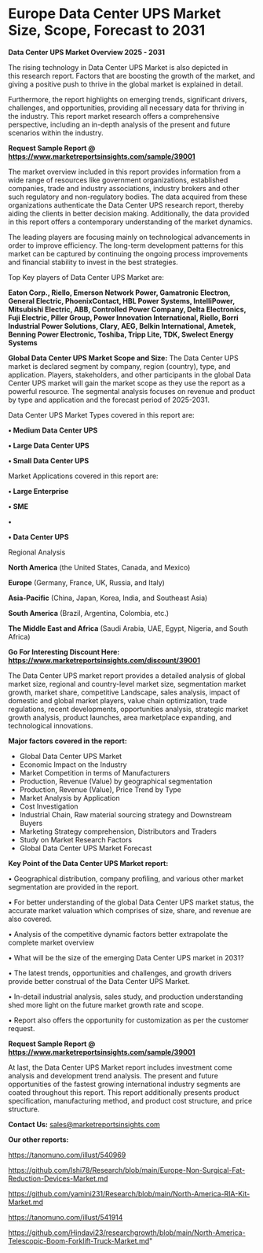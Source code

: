 # Europe Data Center UPS Market Size, Scope, Forecast to 2031

<Strong> Data Center UPS Market Overview 2025 - 2031</strong>

The rising technology in Data Center UPS Market is also depicted in this research report. Factors that are boosting the growth of the market, and giving a positive push to thrive in the global market is explained in detail.

Furthermore, the report highlights on emerging trends, significant drivers, challenges, and opportunities, providing all necessary data for thriving in the industry. This report market research offers a comprehensive perspective, including an in-depth analysis of the present and future scenarios within the industry.

<strong>Request Sample Report @ <a href=https://www.marketreportsinsights.com/sample/39001>https://www.marketreportsinsights.com/sample/39001</a></strong>

The market overview included in this report provides information from a wide range of resources like government organizations, established companies, trade and industry associations, industry brokers and other such regulatory and non-regulatory bodies. The data acquired from these organizations authenticate the Data Center UPS research report, thereby aiding the clients in better decision making. Additionally, the data provided in this report offers a contemporary understanding of the market dynamics.

The leading players are focusing mainly on technological advancements in order to improve efficiency. The long-term development patterns for this market can be captured by continuing the ongoing process improvements and financial stability to invest in the best strategies.

Top Key players of Data Center UPS Market are:

<strong>Eaton Corp., Riello, Emerson Network Power, Gamatronic Electron, General Electric, PhoenixContact, HBL Power Systems, IntelliPower, Mitsubishi Electric, ABB, Controlled Power Company, Delta Electronics, Fuji Electric, Piller Group, Power Innovation International, Riello, Borri Industrial Power Solutions, Clary, AEG, Belkin International, Ametek, Benning Power Electronic, Toshiba, Tripp Lite, TDK, Swelect Energy Systems</strong>

<strong><b>Global Data Center UPS Market Scope and Size:</b></strong>
The Data Center UPS market is declared segment by company, region (country), type, and application. Players, stakeholders, and other participants in the global Data Center UPS market will gain the market scope as they use the report as a powerful resource. The segmental analysis focuses on revenue and product by type and application and the forecast period of 2025-2031.

Data Center UPS Market Types covered in this report are:

<strong>•  Medium Data Center UPS

•  Large Data Center UPS

•  Small Data Center UPS</strong>

Market Applications covered in this report are:

<strong>•  Large Enterprise

•  SME

•  

•  Data Center UPS</strong> 

Regional Analysis

<strong>North America</strong> (the United States, Canada, and Mexico)

<strong>Europe</strong> (Germany, France, UK, Russia, and Italy)

<strong>Asia-Pacific</strong> (China, Japan, Korea, India, and Southeast Asia)

<strong>South America</strong> (Brazil, Argentina, Colombia, etc.)

<strong>The Middle East and Africa</strong> (Saudi Arabia, UAE, Egypt, Nigeria, and South Africa)

<strong>Go For Interesting Discount Here: <a href=https://www.marketreportsinsights.com/discount/39001>https://www.marketreportsinsights.com/discount/39001</a></strong>

The Data Center UPS market report provides a detailed analysis of global market size, regional and country-level market size, segmentation market growth, market share, competitive Landscape, sales analysis, impact of domestic and global market players, value chain optimization, trade regulations, recent developments, opportunities analysis, strategic market growth analysis, product launches, area marketplace expanding, and technological innovations.

<strong><b>Major factors covered in the report:</b></strong>
<ul>
  <li>Global Data Center UPS Market </li>
  <li>Economic Impact on the Industry</li>
  <li>Market Competition in terms of Manufacturers</li>
  <li>Production, Revenue (Value) by geographical segmentation</li>
  <li>Production, Revenue (Value), Price Trend by Type</li>
  <li>Market Analysis by Application</li>
  <li>Cost Investigation</li>
  <li>Industrial Chain, Raw material sourcing strategy and Downstream Buyers</li>
  <li>Marketing Strategy comprehension, Distributors and Traders</li>
  <li>Study on Market Research Factors</li>
  <li>Global Data Center UPS Market Forecast</li>
</ul>

<strong><b>Key Point of the Data Center UPS Market report:</b></strong>

• Geographical distribution, company profiling, and various other market segmentation are provided in the report.

• For better understanding of the global Data Center UPS market status, the accurate market valuation which comprises of size, share, and revenue are also covered.

• Analysis of the competitive dynamic factors better extrapolate the complete market overview

• What will be the size of the emerging Data Center UPS market in 2031?

• The latest trends, opportunities and challenges, and growth drivers provide better construal of the Data Center UPS Market.

• In-detail industrial analysis, sales study, and production understanding shed more light on the future market growth rate and scope.

• Report also offers the opportunity for customization as per the customer request.

<strong>Request Sample Report @ <a href=https://www.marketreportsinsights.com/sample/39001>https://www.marketreportsinsights.com/sample/39001</a></strong>

At last, the Data Center UPS Market report includes investment come analysis and development trend analysis. The present and future opportunities of the fastest growing international industry segments are coated throughout this report. This report additionally presents product specification, manufacturing method, and product cost structure, and price structure.

<strong>Contact Us:</strong>
sales@marketreportsinsights.com

<strong>Our other reports:</strong>

<a href=https://tanomuno.com/illust/540969>https://tanomuno.com/illust/540969</a>

<a href=https://github.com/Ishi78/Research/blob/main/Europe-Non-Surgical-Fat-Reduction-Devices-Market.md>https://github.com/Ishi78/Research/blob/main/Europe-Non-Surgical-Fat-Reduction-Devices-Market.md</a>

<a href=https://github.com/yamini231/Research/blob/main/North-America-RIA-Kit-Market.md>https://github.com/yamini231/Research/blob/main/North-America-RIA-Kit-Market.md</a>

<a href=https://tanomuno.com/illust/541914>https://tanomuno.com/illust/541914</a>

<a href=https://github.com/Hindavi23/researchgrowth/blob/main/North-America-Telescopic-Boom-Forklift-Truck-Market.md>https://github.com/Hindavi23/researchgrowth/blob/main/North-America-Telescopic-Boom-Forklift-Truck-Market.md</a>"
